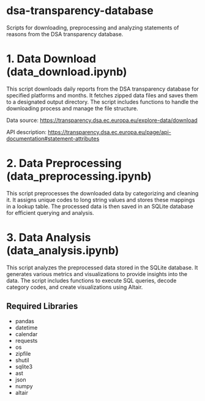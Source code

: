 # dsa-transparency-database

Scripts for downloading, preprocessing and analyzing statements of reasons from the DSA transparency database.

# 1. Data Download (data_download.ipynb)
This script downloads daily reports from the DSA transparency database for specified platforms and months. It fetches zipped data files and saves them to a designated output directory. The script includes functions to handle the downloading process and manage the file structure.

Data source: https://transparency.dsa.ec.europa.eu/explore-data/download

API description: https://transparency.dsa.ec.europa.eu/page/api-documentation#statement-attributes

# 2. Data Preprocessing (data_preprocessing.ipynb)
This script preprocesses the downloaded data by categorizing and cleaning it. It assigns unique codes to long string values and stores these mappings in a lookup table. The processed data is then saved in an SQLite database for efficient querying and analysis.

# 3. Data Analysis (data_analysis.ipynb)
This script analyzes the preprocessed data stored in the SQLite database. It generates various metrics and visualizations to provide insights into the data. The script includes functions to execute SQL queries, decode category codes, and create visualizations using Altair.

## Required Libraries

- pandas
- datetime
- calendar
- requests
- os
- zipfile
- shutil
- sqlite3
- ast
- json
- numpy
- altair
